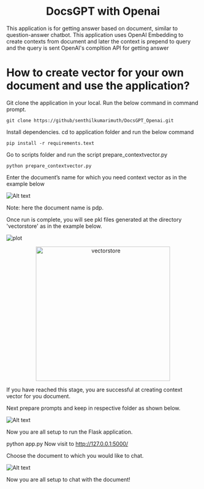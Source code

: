 <h1 align="center">
  DocsGPT with Openai
</h1>

This application is for getting answer based on document, similar to question-answer chatbot. This application uses OpenAI Embedding to create contexts from document and later the context is prepend to query and the query is sent OpenAI's compltion API for getting answer

# How to create vector for your own document and use the application?

Git clone the application in your local. Run the below command in command prompt.

`git clone https://github/senthilkumarimuth/DocsGPT_Openai.git`
 
Install dependencies. cd to application folder and run the below command

`pip install -r requirements.text`
 
Go to scripts folder and run the script prepare_contextvector.py

`python prepare_contextvector.py`

Enter the document’s name for which you need context vector as in the example below

![Alt text](/readme_fiels/b3a8d398-f17d-419e-a607-eccb6f3dfcd3.png?raw=true "enter document name")

Note: here the document name is pdp.

Once run is complete, you will see pkl files generated at the directory 'vectorstore' as in the example below.

![plot](./readme_fiels/vecterstore.PNG)

<p align="center">
  <img src="./readme_fiels/vecterstore.PNG" width="350" title="vectorstore">
</p>


If you have reached this stage, you are successful at creating context vector for you document.

Next prepare prompts and keep in respective folder as shown below.

![Alt text](./readme_fiels/56c8dba5-452b-45b9-a9df-6ab5f4e8af3a.png?raw=true "prompt")

Now you are all setup to run the Flask application.


python app.py
Now visit to http://127.0.0.1:5000/ 

Choose the document to which you would like to chat.

![Alt text](./readme_fiels/206d5169-f176-4005-a23a-fa1616db744f.png?raw=true "web ui")

Now you are all setup to chat with the document!

 
